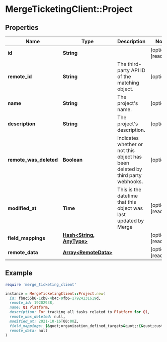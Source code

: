 # MergeTicketingClient::Project

## Properties

| Name | Type | Description | Notes |
| ---- | ---- | ----------- | ----- |
| **id** | **String** |  | [optional][readonly] |
| **remote_id** | **String** | The third-party API ID of the matching object. | [optional] |
| **name** | **String** | The project&#39;s name.  | [optional] |
| **description** | **String** | The project&#39;s description. | [optional] |
| **remote_was_deleted** | **Boolean** | Indicates whether or not this object has been deleted by third party webhooks. | [optional] |
| **modified_at** | **Time** | This is the datetime that this object was last updated by Merge | [optional][readonly] |
| **field_mappings** | [**Hash&lt;String, AnyType&gt;**](AnyType.md) |  | [optional][readonly] |
| **remote_data** | [**Array&lt;RemoteData&gt;**](RemoteData.md) |  | [optional][readonly] |

## Example

```ruby
require 'merge_ticketing_client'

instance = MergeTicketingClient::Project.new(
  id: fb8c55b6-1cb8-4b4c-9fb6-17924231619d,
  remote_id: 19202938,
  name: Q1 Platform,
  description: For tracking all tasks related to Platform for Q1,
  remote_was_deleted: null,
  modified_at: 2021-10-16T00:00Z,
  field_mappings: {&quot;organization_defined_targets&quot;:{&quot;custom_key&quot;:&quot;custom_value&quot;},&quot;linked_account_defined_targets&quot;:{&quot;custom_key&quot;:&quot;custom_value&quot;}},
  remote_data: null
)
```

